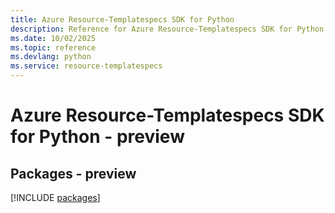 ```yaml
---
title: Azure Resource-Templatespecs SDK for Python
description: Reference for Azure Resource-Templatespecs SDK for Python
ms.date: 10/02/2025
ms.topic: reference
ms.devlang: python
ms.service: resource-templatespecs
---
```

# Azure Resource-Templatespecs SDK for Python - preview
## Packages - preview
[!INCLUDE [packages](resource-templatespecs-index.md)]